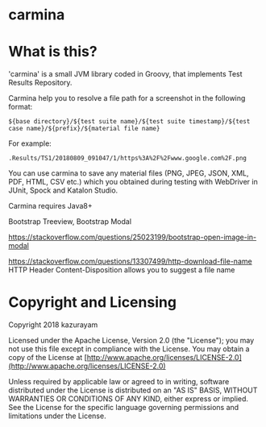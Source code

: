 carmina
====

# What is this?

'carmina' is a small JVM library coded in Groovy, that implements Test Results Repository.


Carmina help you to resolve a file path for a screenshot in the following format:

```
${base directory}/${test suite name}/${test suite timestamp}/${test case name}/${prefix}/${material file name}
```

For example:
```
.Results/TS1/20180809_091047/1/https%3A%2F%2Fwww.google.com%2F.png
```

You can use carmina to save any material files (PNG, JPEG, JSON, XML, PDF, HTML, CSV etc.) which
you obtained during testing with WebDriver in JUnit, Spock and Katalon Studio.

Carmina requires Java8+


Bootstrap Treeview, Bootstrap Modal

https://stackoverflow.com/questions/25023199/bootstrap-open-image-in-modal



https://stackoverflow.com/questions/13307499/http-download-file-name
HTTP Header Content-Disposition allows you to suggest a file name



# Copyright and Licensing

Copyright 2018 kazurayam

Licensed under the Apache License, Version 2.0 (the "License");
you may not use this file except in compliance with the License.
You may obtain a copy of the License at [http://www.apache.org/licenses/LICENSE-2.0](http://www.apache.org/licenses/LICENSE-2.0)

Unless required by applicable law or agreed to in writing, software distributed
under the License is distributed on an "AS IS" BASIS,
WITHOUT WARRANTIES OR CONDITIONS OF ANY KIND,
either express or implied.
See the License for the specific language governing permissions and limitations
under the License.

